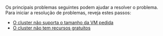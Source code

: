 Os principais problemas seguintes podem ajudar a resolver o problema. Para iniciar a resolução de problemas, reveja estes passos:

- [O cluster não suporta o tamanho da VM pedida](../articles/virtual-machines/troubleshooting/troubleshoot-deploy-vm-windows.md#the-cluster-cannot-support-the-requested-vm-size)
- [O cluster não tem recursos gratuitos](../articles/virtual-machines/troubleshooting/troubleshoot-deploy-vm-windows.md#the-cluster-does-not-have-free-resources)